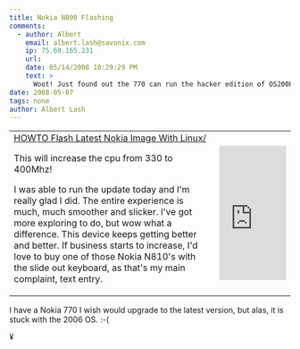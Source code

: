 ```yaml
---
title: Nokia N800 Flashing
comments:
  - author: Albert
    email: albert.lash@savonix.com
    ip: 75.69.165.231
    url:
    date: 05/14/2008 10:29:29 PM
    text: >
      Woot! Just found out the 770 can run the hacker edition of OS2008!<br/><br/><a href="http://maemo.org/news/announcements/view/internet_tablet_hacker_edition_pushed_at_chinook_level.html" rel="nofollow">http://maemo.org/news/announcements/view/internet_tablet_hacker_edition_pushed_at_chinook_level.html</a>
date: 2008-05-07
tags: none
author: Albert Lash
---
```

<table><tr><td><a href="http://maemo.org/community/wiki/HOWTO_FlashLatestNokiaImageWithLinux/">HOWTO Flash Latest Nokia Image With Linux/</a>

This will increase the cpu from 330 to 400Mhz!

I was able to run the update today and I'm really glad I did. The entire experience is much, much smoother and slicker. I've got more exploring to do, but wow what a difference. This device keeps getting better and better. If business starts to increase, I'd love to buy one of those Nokia N810's with the slide out keyboard, as that's my main complaint, text entry. </td><td style="padding-left: 10px;"><iframe src="http://rcm.amazon.com/e/cm?t=inforbanki-20&o=1&p=8&l=as1&asins=B000Y4AH3C&fc1=000000&IS2=1&lt1=_blank&lc1=0000FF&bc1=000000&bg1=FFFFFF&f=ifr" style="width:120px;height:240px;" scrolling="no" marginwidth="0" marginheight="0" frameborder="0"></iframe></td></tr></table>

I have a Nokia 770 I wish would upgrade to the latest version, but alas, it is stuck with the 2006 OS. :-(

¥

